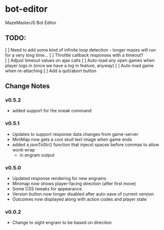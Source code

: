 # bot-editor

MazeMasterJS Bot Editor

## TODO:

[ ] Need to add some kind of infinite loop detection - longer mazes will run for a very long time...
[ ] Throttle callback responses with a timeout?  
[ ] Adjust timeout values on ajax calls
[ ] Auto-load any open games when player logs in (once we have a log in feature, anyway)
[ ] Auto-load game when re-attaching
[ ] Add a quit/abort button

## Change Notes

### v0.5.2

- added support for the sneak command

### v0.5.1

- Updates to support response data changes from game-server
- MiniMap now gets a cool skull text image when game ends
- added a jsonToStr() function that injecst spaces before commas to allow word-wrap
  - in engram output

### v0.5.0

- Updated response rendering for new engrams
- Minimap now shows player-facing direction (after first move)
- Some CSS tweaks for appearance
- Version button now longer disabled after auto-save of current version
- Outcomes now displayed along with action codes and player state

### v0.0.2

- Change to sight engram to be based on direciton
